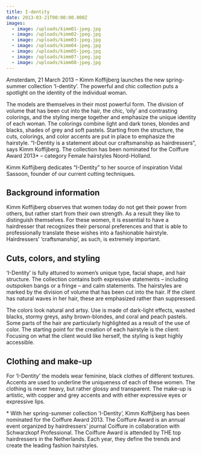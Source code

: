 ```yaml
---
title: I-dentity
date: 2013-03-21T00:00:00.000Z
images:
  - image: /uploads/kimm01-jpeg.jpg
  - image: /uploads/kimm02-jpeg.jpg
  - image: /uploads/kimm03-jpeg.jpg
  - image: /uploads/kimm04-jpeg.jpg
  - image: /uploads/kimm05-jpeg.jpg
  - image: /uploads/kimm07-jpeg.jpg
  - image: /uploads/kimm08-jpeg.jpg
---
```



Amsterdam, 21 March 2013 – Kimm Koffijberg launches the new spring-summer collection ‘I-dentity’. The powerful and chic collection puts a spotlight on the identity of the individual woman.

The models are themselves in their most powerful form. The division of volume that has been cut into the hair, the chic, ‘oily’ and contrasting colorings, and the styling merge together and emphasize the unique identity of each woman. The colorings combine light and dark tones, blondes and blacks, shades of grey and soft pastels. Starting from the structure, the cuts, colorings, and color accents are put in place to emphasize the hairstyle. “I-Dentity is a statement about our craftsmanship as hairdressers”, says Kimm Koffijberg. The collection has been nominated for the Coiffure Award 2013\* – category Female hairstyles Noord-Holland.

Kimm Koffijberg dedicates “I-Dentity” to her source of inspiration Vidal Sassoon, founder of our current cutting techniques.

## Background information

Kimm Koffijberg observes that women today do not get their power from others, but rather start from their own strength. As a result they like to distinguish themselves. For these women, it is essential to have a hairdresser that recognizes their personal preferences and that is able to professionally translate these wishes into a fashionable hairstyle. Hairdressers’ ‘craftsmanship’, as such, is extremely important.

## Cuts, colors, and styling

‘I-Dentity’ is fully attuned to women’s unique type, facial shape, and hair structure. The collection contains both expressive statements – including outspoken bangs or a fringe – and calm statements. The hairstyles are marked by the division of volume that has been cut into the hair. If the client has natural waves in her hair, these are emphasized rather than suppressed.

The colors look natural and artsy. Use is made of dark-light effects, washed blacks, stormy greys, ashy brown-blondes, and coral and peach pastels. Some parts of the hair are particularly highlighted as a result of the use of color. The starting point for the creation of each hairstyle is the client: Focusing on what the client would like herself, the styling is kept highly accessible.

## Clothing and make-up

For ‘I-Dentity’ the models wear feminine, black clothes of different textures. Accents are used to underline the uniqueness of each of these women. The clothing is never heavy, but rather glossy and transparent. The make-up is artistic, with copper and grey accents and with either expressive eyes or expressive lips.

\* With her spring-summer collection ‘I-Dentity’, Kimm Koffijberg has been nominated for the Coiffure Award 2013. The Coiffure Award is an annual event organized by hairdressers' journal Coiffure in collaboration with Schwarzkopf Professional. The Coiffure Award is attended by THE top hairdressers in the Netherlands. Each year, they define the trends and create the leading fashion hairstyles.